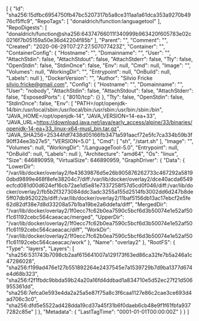 [
{
"Id": "sha256:15dfbc6954750fb47bc5207317b5a8ce311aa1a61dca353a9270b4976cf5ffc9",
"RepoTags": [
"donaldrich/function:languagetool"
],
"RepoDigests": [
"donaldrich/function@sha256:64374766011f340999b963420f605783e02c0216f7b05159a50e36d42204f85b"
],
"Parent": "",
"Comment": "",
"Created": "2020-06-29T07:27:27.507077423Z",
"Container": "",
"ContainerConfig": {
"Hostname": "",
"Domainname": "",
"User": "",
"AttachStdin": false,
"AttachStdout": false,
"AttachStderr": false,
"Tty": false,
"OpenStdin": false,
"StdinOnce": false,
"Env": null,
"Cmd": null,
"Image": "",
"Volumes": null,
"WorkingDir": "",
"Entrypoint": null,
"OnBuild": null,
"Labels": null
},
"DockerVersion": "",
"Author": "Silvio Fricke <silvio.fricke@gmail.com>",
"Config": {
"Hostname": "",
"Domainname": "",
"User": "nobody",
"AttachStdin": false,
"AttachStdout": false,
"AttachStderr": false,
"ExposedPorts": {
"8010/tcp": {}
},
"Tty": false,
"OpenStdin": false,
"StdinOnce": false,
"Env": [
"PATH=/opt/openjdk-14/bin:/usr/local/sbin:/usr/local/bin:/usr/sbin:/usr/bin:/sbin:/bin",
"JAVA_HOME=/opt/openjdk-14",
"JAVA_VERSION=14-ea+33",
"JAVA_URL=https://download.java.net/java/early_access/alpine/33/binaries/openjdk-14-ea+33_linux-x64-musl_bin.tar.gz",
"JAVA_SHA256=25344fdf7438d05166fb3471a591aacf72e5fc7ca334b59b3f90ff34ee3b27e5",
"VERSION=5.0"
],
"Cmd": [
"sh",
"/start.sh"
],
"Image": "",
"Volumes": null,
"WorkingDir": "/LanguageTool-5.0",
"Entrypoint": null,
"OnBuild": null,
"Labels": null
},
"Architecture": "amd64",
"Os": "linux",
"Size": 646890959,
"VirtualSize": 646890959,
"GraphDriver": {
"Data": {
"LowerDir": "/var/lib/docker/overlay2/fe43639876d5e26b905876262733c467292a58190dbd9899e468f8efe38204c7/diff:/var/lib/docker/overlay2/dce40acda6549ecfcd081d00d624ef16cb72ae1d5e81e7337258f57d5cd0f046/diff:/var/lib/docker/overlay2/fb5b2f3273084ddc3adc3255a155d2514fb3002dd6d247b8de5ff07db952022b/diff:/var/lib/docker/overlay2/11baf5156db13ac17ebcf2e5fe62d82df38e7d8d33208a57b1ba19be2a6ddefa/diff",
"MergedDir": "/var/lib/docker/overlay2/1f0ecc7fc62b0ea7590c5bcf6d3b50074e1e52af50f1c61192cebc564caeacac/merged",
"UpperDir": "/var/lib/docker/overlay2/1f0ecc7fc62b0ea7590c5bcf6d3b50074e1e52af50f1c61192cebc564caeacac/diff",
"WorkDir": "/var/lib/docker/overlay2/1f0ecc7fc62b0ea7590c5bcf6d3b50074e1e52af50f1c61192cebc564caeacac/work"
},
"Name": "overlay2"
},
"RootFS": {
"Type": "layers",
"Layers": [
"sha256:531743b7098cb2aaf615641007a129173f63ed86ca32fe7b5a246a1c47286028",
"sha256:f199ad476e127b551892264e2437545e7a1539729b7d9ba1377d674e4d68b323",
"sha256:f2f1fbdc9bbda59b24a20a16fd4ddbad1a834710e5d52ec27f21d506955361dd",
"sha256:7efca0e593e4da2a25a5e87f75a8c3f6caa1127e86c2cae3ce693d4ad706c3c0",
"sha256:dfd5e5522ad428dda19cd37a45f31b6f0daeb6cb48e9f1f61fbfa9377282c85e"
]
},
"Metadata": {
"LastTagTime": "0001-01-01T00:00:00Z"
}
}
]
